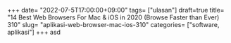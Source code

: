 +++
date= "2022-07-5T17:00:00+09:00"
tags= ["ulasan"]
draft=true
title= "14 Best Web Browsers For Mac & iOS in 2020 (Browse Faster than Ever)        310"
slug= "aplikasi-web-browser-mac-ios-310"
categories= ["software, aplikasi"]
+++
asd
